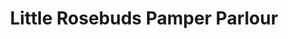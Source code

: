 ---
title: "Little Rosebuds Pamper Parlour"
url: /tralee/little-rosebuds-pamper-parlour/
shop: beauty
---